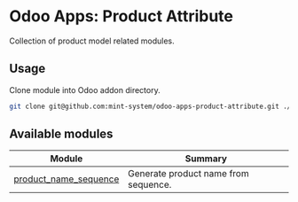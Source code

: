 # Odoo Apps: Product Attribute

Collection of product model related modules.

## Usage

Clone module into Odoo addon directory.

```bash
git clone git@github.com:mint-system/odoo-apps-product-attribute.git ./addons/product_attribute
```

## Available modules

| Module | Summary |
| --- | --- |
| [product_name_sequence](product_name_sequence) |         Generate product name from sequence. |
